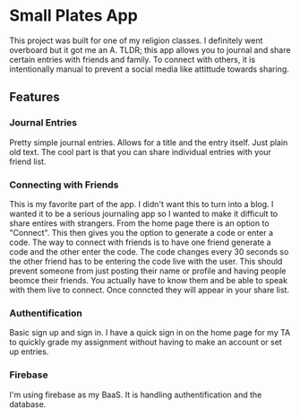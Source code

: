 # Small Plates App

This project was built for one of my religion classes. I definitely went overboard but it got me an A. TLDR; this app allows you to journal and share certain entries with friends and family. To connect with others, it is intentionally manual to prevent a social media like attittude towards sharing.

## Features

### Journal Entries
Pretty simple journal entries. Allows for a title and the entry itself. Just plain old text. The cool part is that you can share individual entries with your friend list. 

### Connecting with Friends
This is my favorite part of the app. I didn't want this to turn into a blog. I wanted it to be a serious journaling app so I wanted to make it difficult to share entires with strangers. From the home page there is an option to "Connect". This then gives you the option to generate a code or enter a code. The way to connect with friends is to have one friend generate a code and the other enter the code. The code changes every 30 seconds so the other friend has to be entering the code live with the user. This should prevent someone from just posting their name or profile and having people beomce their friends. You actually have to know them and be able to speak with them live to connect. Once conncted they will appear in your share list. 

### Authentification
Basic sign up and sign in. I have a quick sign in on the home page for my TA to quickly grade my assignment without having to make an account or set up entries. 

### Firebase
I'm using firebase as my BaaS. It is handling authentification and the database.